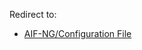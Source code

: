 Redirect to:

*   [AIF-NG/Configuration File](/index.php/AIF-NG/Configuration_File "AIF-NG/Configuration File")